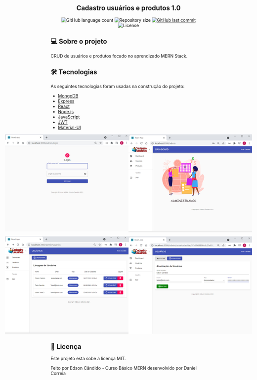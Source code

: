 
<h2 align="center"> 
	Cadastro usuários e produtos 1.0 
</h2>

<p align="center">
  <img alt="GitHub language count" src="https://img.shields.io/github/languages/count/EdsonCandido73/MERN-Stack?color=%2304D361">

  <img alt="Repository size" src="https://img.shields.io/github/repo-size/EdsonCandido73/MERN-Stack">

  <a href="https://github.com/EdsonCandido73/MERN-Stack/commits/master">
    <img alt="GitHub last commit" src="https://img.shields.io/github/last-commit/EdsonCandido73/MERN-Stack">
  </a>
  
  <img alt="License" src="https://img.shields.io/badge/license-MIT-brightgreen">
</p>


## 💻 Sobre o projeto

CRUD de usuários e produtos focado no aprendizado MERN Stack.

## 🛠 Tecnologias

As seguintes tecnologias foram usadas na construção do projeto:
- [MongoDB][mongo]
- [Express][express]
- [React][reactjs]
- [Node.js][nodejs]
- [JavaScript][javascript]
- [JWT][jwt]
- [Material-UI][material]


<p align="center" style="display: flex; align-items: flex-start; justify-content: center;">
   <img alt="Pagina Login" title="Login" src="./.github/login.jpg" width="400px">
   <img alt="Pagina Dashboard" title="Dashboard" src="./.github/dashboard.jpg" width="400px">
</p>

<p align="center" style="display: flex; align-items: flex-start; justify-content: center;">
   <img alt="Pagina Listagem Usuarios" title="Listagem Usuarios" src="./.github/listagem_usuarios.jpg" width="400px">
   <img alt="Pagina Atualizacao Usuarios" title="Atualizacao Usuarios" src="./.github/atualizacao_usuarios.jpg" width="400px">
</p>

## 📝 Licença

Este projeto esta sobe a licença MIT. 

Feito por Edson Cândido - Curso Básico MERN desenvolvido por Daniel Correia

[nodejs]: https://nodejs.org/
[reactjs]: https://reactjs.org
[mongo]: https://www.mongodb.com/
[express]: https://expressjs.com/pt-br/
[javascript]: https://developer.mozilla.org/pt-BR/docs/Learn/JavaScript
[jwt]: https://jwt.io/
[material]: https://material-ui.com/

